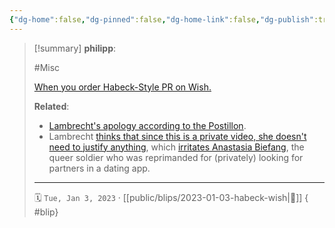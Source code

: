 ```yaml
---
{"dg-home":false,"dg-pinned":false,"dg-home-link":false,"dg-publish":true,"tags":["dgblip"],"created-date":"2023-01-03T00:00:00","disabled rules":["yaml-title","yaml-title-alias","file-name-heading"],"title":"philipp @ 2023-01-03","dg-permalink":"2023/01/03/habeck-wish/","updated-date":"2025-04-30T22:27:37","dg-path":"blips/2023-01-03-habeck-wish.md","permalink":"/2023/01/03/habeck-wish/","dgPassFrontmatter":true}
---
```


> [!summary] **philipp**:
>
> #Misc
>
> [When you order Habeck-Style PR on Wish.](https://twitter.com/RikeFranke/status/1609635971221409792)
>
> **Related**:
>
> - [Lambrecht's apology according to the Postillon](https://www.youtube.com/watch?v=BBklGqKJtnU).
> - Lambrecht [thinks that since this is a private video, she doesn't need to justify anything](https://www.spiegel.de/politik/deutschland/christine-lambrecht-da-ist-nichts-aufzuarbeiten-a-89d9e047-c462-462a-b3f2-e6c0de0e5f5d), which [irritates Anastasia Biefang](https://twitter.com/AnaBiefang/status/1609994405074636801?cxt=HHwWgsC4zbPY7NcsAAAA), the queer soldier who was reprimanded for (privately) looking for partners in a dating app.
> - - -
>
> 🗓️ `Tue, Jan 3, 2023` · [[public/blips/2023-01-03-habeck-wish\|🔗]]
{ #blip}

